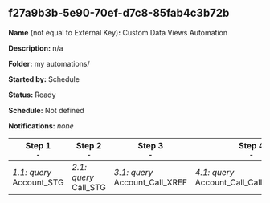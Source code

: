 ## f27a9b3b-5e90-70ef-d7c8-85fab4c3b72b

**Name** (not equal to External Key)**:** Custom Data Views Automation

**Description:** n/a

**Folder:** my automations/

**Started by:** Schedule

**Status:** Ready

**Schedule:** Not defined

**Notifications:** _none_


| Step 1<br>_<small>-</small>_ | Step 2<br>_<small>-</small>_ | Step 3<br>_<small>-</small>_ | Step 4<br>_<small>-</small>_ | Step 5<br>_<small>-</small>_ |
| --- | --- | --- | --- | --- |
| _1.1: query_<br>Account_STG | _2.1: query_<br>Call_STG | _3.1: query_<br>Account_Call_XREF | _4.1: query_<br>Account_Call_CallDetail_XREF | _5.1: query_<br>Call_Final |
